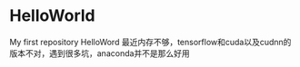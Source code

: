 # HelloWorld
My first repository
HelloWord
最近内存不够，tensorflow和cuda以及cudnn的版本不对，遇到很多坑，anaconda并不是那么好用

